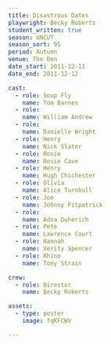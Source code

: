 ```yaml
---
title: Disastrous Dates
playwright: Becky Roberts
student_written: true
season: UNCUT
season_sort: 95
period: Autumn
venue: The Den
date_start: 2011-12-11
date_end: 2011-12-12

cast:
  - role: Soup Fly
    name: Tom Barnes
  - role: 
    name: William Andrew
  - role: 
    name: Danielle Wright
  - role: Henry
    name: Nick Slater
  - role: Rosie
    name: Rosie Cave
  - role: Henry
    name: Hugh Chichester
  - role: Olivia
    name: Alice Turnbull
  - role: Joe
    name: Johnny Fitpatrick
  - role:
    name: Adna Duherich
  - role: Pete
    name: Lawrence Court
  - role: Hannah
    name: Verity Spencer
  - role: Rhino
    name: Tony Strain

crew:
  - role: Director
    name: Becky Roberts

assets:
  - type: poster
    image: fqKFCWV

---
```

